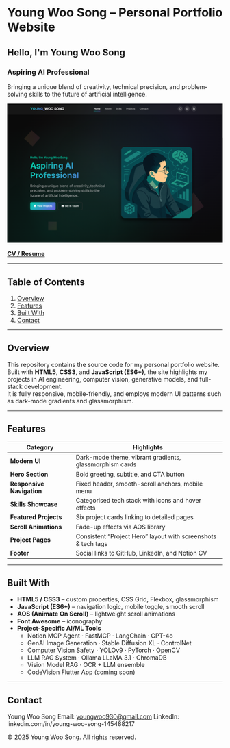 # Young Woo Song – Personal Portfolio Website

## Hello, I'm Young Woo Song  
### Aspiring AI Professional  
Bringing a unique blend of creativity, technical precision, and problem-solving skills to the future of artificial intelligence.

![Portfolio Screenshot](images/portfolio_screenshot.png)

[**CV / Resume**](https://youngwoosongcv.notion.site/Young-Woo-Song-1c964ba2209280bb954ad884c1a11b0f?pvs=74)

---

## Table of Contents

1. [Overview](#overview)  
2. [Features](#features)  
3. [Built With](#built-with)  
4. [Contact](#contact)

---

## Overview

This repository contains the source code for my personal portfolio website.  
Built with **HTML5**, **CSS3**, and **JavaScript (ES6+)**, the site highlights my projects in AI engineering, computer vision, generative models, and full-stack development.  
It is fully responsive, mobile-friendly, and employs modern UI patterns such as dark-mode gradients and glassmorphism.

---

## Features

| Category | Highlights |
| -------- | ---------- |
| **Modern UI** | Dark-mode theme, vibrant gradients, glassmorphism cards |
| **Hero Section** | Bold greeting, subtitle, and CTA button |
| **Responsive Navigation** | Fixed header, smooth-scroll anchors, mobile menu |
| **Skills Showcase** | Categorised tech stack with icons and hover effects |
| **Featured Projects** | Six project cards linking to detailed pages |
| **Scroll Animations** | Fade-up effects via AOS library |
| **Project Pages** | Consistent “Project Hero” layout with screenshots & tech tags |
| **Footer** | Social links to GitHub, LinkedIn, and Notion CV |

---

## Built With

- **HTML5 / CSS3** – custom properties, CSS Grid, Flexbox, glassmorphism  
- **JavaScript (ES6+)** – navigation logic, mobile toggle, smooth scroll  
- **AOS (Animate On Scroll)** – lightweight scroll animations  
- **Font Awesome** – iconography  
- **Project-Specific AI/ML Tools**  
  - Notion MCP Agent · FastMCP · LangChain · GPT-4o  
  - GenAI Image Generation · Stable Diffusion XL · ControlNet  
  - Computer Vision Safety · YOLOv9 · PyTorch · OpenCV  
  - LLM RAG System · Ollama LLaMA 3.1 · ChromaDB  
  - Vision Model RAG · OCR + LLM ensemble  
  - CodeVision Flutter App (coming soon)

---

## Contact

Young Woo Song
Email: youngwoo930@gmail.com
LinkedIn: linkedin.com/in/young-woo-song-145488217

© 2025 Young Woo Song. All rights reserved.
